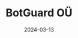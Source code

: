 ---  
layout: startup_page  
title: "BotGuard OÜ"  
id: "blackwall.com"  
permalink: "/botguardoblackwall.com03132024/"  
website: "https://blackwall.com/en/home"  
funding_round: "Series A"  
funding_amount: "€12M"  
investors: "MMC Ventures, Tera Ventures, Expeditions Fund, Stefan Lindeberg"  
about: "BotGuard OÜ provides a cloud-based web security solution for hosting providers, helping them manage and protect their infrastructure from malicious bots. Their AI-powered platform offers easy implementation and cost-effective protection against data theft, scams, and DDoS attacks, catering to organizations of all sizes. The company's solution is platform-agnostic and designed to lower website management costs."  
markets: "Cybersecurity, IT Services and IT Consulting"  
hq: "Tallinn, Harju county, Estonia"  
founded_year: "2019"  
linkedin: "https://www.linkedin.com/company/blackwall-solutions"  
twitter: ""  
instagram: ""  
facebook: ""  
crunchbase: "https://www.crunchbase.com/organization/botguard"  
pitchbook: ""  

date_display: "13-Mar-2024"  
date: "2024-03-13"

# SEO Optimization  
meta_title: "BotGuard OÜ - Series A Funding (€12M)"  
meta_description: "BotGuard OÜ, BotGuard OÜ provides a cloud-based web security solution for hosting providers, helping them manage and protect their infrastructure from malicious bo..."  
meta_keywords: "BotGuard OÜ, Cybersecurity, IT Services and IT Consulting, Series A funding"  
canonical_url: "https://startup.projectstartups.com/botguardoblackwall.com03132024/"  
---